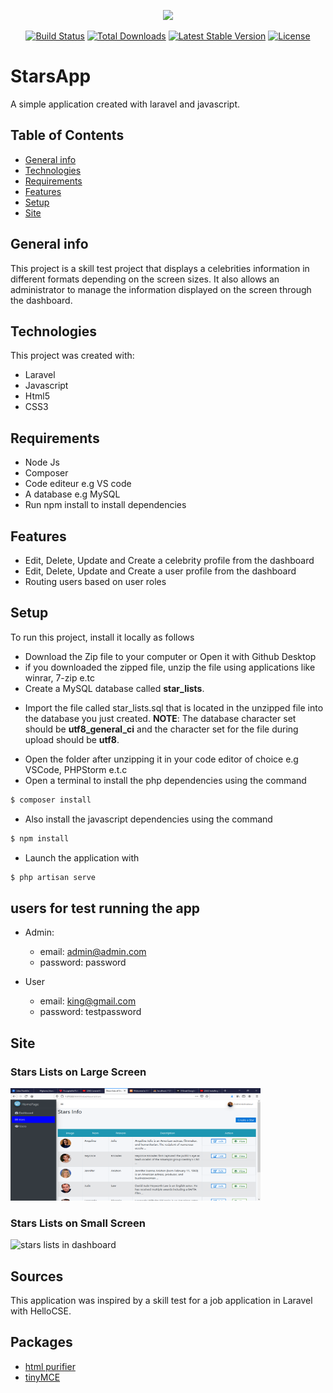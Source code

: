 <p align="center"><a href="https://laravel.com" target="_blank"><img src="https://raw.githubusercontent.com/laravel/art/master/logo-lockup/5%20SVG/2%20CMYK/1%20Full%20Color/laravel-logolockup-cmyk-red.svg" width="400"></a></p>

<p align="center">
<a href="https://travis-ci.org/laravel/framework"><img src="https://travis-ci.org/laravel/framework.svg" alt="Build Status"></a>
<a href="https://packagist.org/packages/laravel/framework"><img src="https://poser.pugx.org/laravel/framework/d/total.svg" alt="Total Downloads"></a>
<a href="https://packagist.org/packages/laravel/framework"><img src="https://poser.pugx.org/laravel/framework/v/stable.svg" alt="Latest Stable Version"></a>
<a href="https://packagist.org/packages/laravel/framework"><img src="https://poser.pugx.org/laravel/framework/license.svg" alt="License"></a>
</p>

# StarsApp

A simple application created with laravel and javascript.

## Table of Contents

-   [General info](#general-info)
-   [Technologies](#technologies)
-   [Requirements](#requirements)
-   [Features](#features)
-   [Setup](#setup)
-   [Site](#site)

## General info

This project is a skill test project that displays a celebrities information in different formats depending on the screen sizes. It also allows an administrator to manage the information displayed on the screen through the dashboard.

## Technologies

This project was created with:

-   Laravel
-   Javascript
-   Html5
-   CSS3

## Requirements

-   Node Js
-   Composer
-   Code editeur e.g VS code
-   A database e.g MySQL
-   Run npm install to install dependencies

## Features

-   Edit, Delete, Update and Create a celebrity profile from the dashboard
-   Edit, Delete, Update and Create a user profile from the dashboard
-   Routing users based on user roles

## Setup

To run this project, install it locally as follows

-   Download the Zip file to your computer or Open it with Github Desktop
-   if you downloaded the zipped file, unzip the file using applications like winrar, 7-zip e.tc
-   Create a MySQL database called **star_lists**.

*   Import the file called star_lists.sql that is located in the unzipped file into the database you just created.
    **NOTE**: The database character set should be **utf8_general_ci** and the character set for the file during upload should be **utf8**.

-   Open the folder after unzipping it in your code editor of choice e.g VSCode, PHPStorm e.t.c
-   Open a terminal to install the php dependencies using the command

```bash
$ composer install
```

-   Also install the javascript dependencies using the command

```bash
$ npm install
```

-   Launch the application with

```bash
$ php artisan serve
```

## users for test running the app

-   Admin:

    -   email: admin@admin.com
    -   password: password

-   User
    -   email: king@gmail.com
    -   password: testpassword

## Site

### Stars Lists on Large Screen

<img src="./application_captures/stars_lists_large_screen.png" alt="stars lists in dashboard" width="400" height="180"/>

### Stars Lists on Small Screen

<img src=".application_captures/stars_lists_small_screen.png" alt="stars lists in dashboard" width="200" height="180"/>

## Sources

This application was inspired by a skill test for a job application in Laravel with HelloCSE.

## Packages

-   [html purifier](https://github.com/mewebstudio/Purifier)
-   [tinyMCE](https://www.tiny.cloud/)
